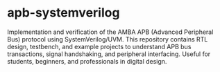 # apb-systemverilog
Implementation and verification of the AMBA APB (Advanced Peripheral Bus) protocol using SystemVerilog/UVM. This repository contains RTL design, testbench, and example projects to understand APB bus transactions, signal handshaking, and peripheral interfacing. Useful for students, beginners, and professionals in digital design.
